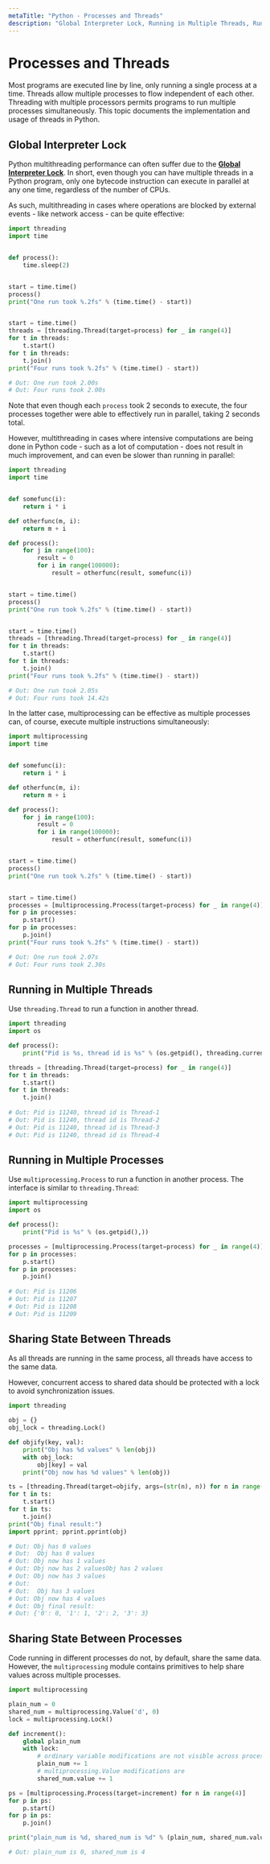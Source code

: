 ```yaml
---
metaTitle: "Python - Processes and Threads"
description: "Global Interpreter Lock, Running in Multiple Threads, Running in Multiple Processes, Sharing State Between Threads, Sharing State Between Processes"
---
```


# Processes and Threads


Most programs are executed line by line, only running a single process at a time. Threads allow multiple processes to flow independent of each other. Threading with multiple processors permits programs to run multiple processes simultaneously. This topic documents the implementation and usage of threads in Python.



## Global Interpreter Lock


Python multithreading performance can often suffer due to the [**Global Interpreter Lock**](https://en.wikipedia.org/wiki/Global_interpreter_lock). In short, even though you can have multiple threads in a Python program, only one bytecode instruction can execute in parallel at any one time, regardless of the number of CPUs.

As such, multithreading in cases where operations are blocked by external events - like network access - can be quite effective:

```py
import threading
import time


def process():
    time.sleep(2)


start = time.time()
process()
print("One run took %.2fs" % (time.time() - start))


start = time.time()
threads = [threading.Thread(target=process) for _ in range(4)]
for t in threads:
    t.start()
for t in threads:
    t.join()
print("Four runs took %.2fs" % (time.time() - start))

# Out: One run took 2.00s
# Out: Four runs took 2.00s

```

Note that even though each `process` took 2 seconds to execute, the four processes together were able to effectively run in parallel, taking 2 seconds total.

However, multithreading in cases where intensive computations are being done in Python code - such as a lot of computation - does not result in much improvement, and can even be slower than running in parallel:

```py
import threading
import time


def somefunc(i):
    return i * i

def otherfunc(m, i):
    return m + i

def process():
    for j in range(100):
        result = 0
        for i in range(100000):
            result = otherfunc(result, somefunc(i))


start = time.time()
process()
print("One run took %.2fs" % (time.time() - start))


start = time.time()
threads = [threading.Thread(target=process) for _ in range(4)]
for t in threads:
    t.start()
for t in threads:
    t.join()
print("Four runs took %.2fs" % (time.time() - start))

# Out: One run took 2.05s
# Out: Four runs took 14.42s

```

In the latter case, multiprocessing can be effective as multiple processes can, of course, execute multiple instructions simultaneously:

```py
import multiprocessing
import time


def somefunc(i):
    return i * i

def otherfunc(m, i):
    return m + i

def process():
    for j in range(100):
        result = 0
        for i in range(100000):
            result = otherfunc(result, somefunc(i))


start = time.time()
process()
print("One run took %.2fs" % (time.time() - start))


start = time.time()
processes = [multiprocessing.Process(target=process) for _ in range(4)]
for p in processes:
    p.start()
for p in processes:
    p.join()
print("Four runs took %.2fs" % (time.time() - start))

# Out: One run took 2.07s
# Out: Four runs took 2.30s

```



## Running in Multiple Threads


Use `threading.Thread` to run a function in another thread.

```py
import threading
import os

def process():
    print("Pid is %s, thread id is %s" % (os.getpid(), threading.current_thread().name))

threads = [threading.Thread(target=process) for _ in range(4)]
for t in threads:
    t.start()
for t in threads:
    t.join()
    
# Out: Pid is 11240, thread id is Thread-1
# Out: Pid is 11240, thread id is Thread-2
# Out: Pid is 11240, thread id is Thread-3
# Out: Pid is 11240, thread id is Thread-4

```



## Running in Multiple Processes


Use `multiprocessing.Process` to run a function in another process. The interface is similar to `threading.Thread`:

```py
import multiprocessing
import os

def process():
    print("Pid is %s" % (os.getpid(),))

processes = [multiprocessing.Process(target=process) for _ in range(4)]
for p in processes:
    p.start()
for p in processes:
    p.join()
    
# Out: Pid is 11206
# Out: Pid is 11207
# Out: Pid is 11208
# Out: Pid is 11209

```



## Sharing State Between Threads


As all threads are running in the same process, all threads have access to the same data.

However, concurrent access to shared data should be protected with a lock to avoid synchronization issues.

```py
import threading

obj = {}
obj_lock = threading.Lock()

def objify(key, val):
    print("Obj has %d values" % len(obj))
    with obj_lock:
        obj[key] = val
    print("Obj now has %d values" % len(obj))

ts = [threading.Thread(target=objify, args=(str(n), n)) for n in range(4)]
for t in ts:
    t.start()
for t in ts:
    t.join()
print("Obj final result:")
import pprint; pprint.pprint(obj)

# Out: Obj has 0 values
# Out:  Obj has 0 values
# Out: Obj now has 1 values
# Out: Obj now has 2 valuesObj has 2 values
# Out: Obj now has 3 values
# Out: 
# Out:  Obj has 3 values
# Out: Obj now has 4 values
# Out: Obj final result:
# Out: {'0': 0, '1': 1, '2': 2, '3': 3}

```



## Sharing State Between Processes


Code running in different processes do not, by default, share the same data. However, the `multiprocessing` module contains primitives to help share values across multiple processes.

```py
import multiprocessing

plain_num = 0
shared_num = multiprocessing.Value('d', 0)
lock = multiprocessing.Lock()

def increment():
    global plain_num
    with lock:
        # ordinary variable modifications are not visible across processes
        plain_num += 1
        # multiprocessing.Value modifications are
        shared_num.value += 1

ps = [multiprocessing.Process(target=increment) for n in range(4)]
for p in ps:
    p.start()
for p in ps:
    p.join()

print("plain_num is %d, shared_num is %d" % (plain_num, shared_num.value))

# Out: plain_num is 0, shared_num is 4


```

